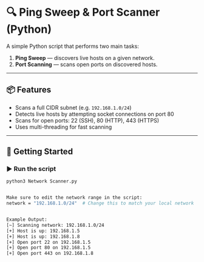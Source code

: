 # 🔍 Ping Sweep & Port Scanner (Python)

A simple Python script that performs two main tasks:
1. **Ping Sweep** — discovers live hosts on a given network.
2. **Port Scanning** — scans open ports on discovered hosts.

---

## 📦 Features

- Scans a full CIDR subnet (e.g. `192.168.1.0/24`)
- Detects live hosts by attempting socket connections on port 80
- Scans for open ports: 22 (SSH), 80 (HTTP), 443 (HTTPS)
- Uses multi-threading for fast scanning

---

## 🚀 Getting Started

### ▶️ Run the script

```bash
python3 Network Scanner.py


Make sure to edit the network range in the script:
network = "192.168.1.0/24"  # Change this to match your local network


Example Output:
[~] Scanning network: 192.168.1.0/24
[+] Host is up: 192.168.1.5
[+] Host is up: 192.168.1.8
[+] Open port 22 on 192.168.1.5
[+] Open port 80 on 192.168.1.5
[+] Open port 443 on 192.168.1.8
